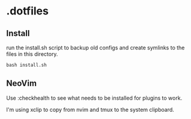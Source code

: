 # .dotfiles

## Install
run the install.sh script to backup old configs and create symlinks to the files in this directory.


    bash install.sh

## NeoVim
Use :checkhealth to see what needs to be installed for plugins to work.

I'm using xclip to copy from nvim and tmux to the system clipboard.
